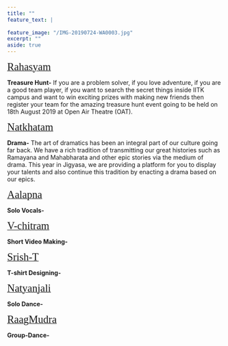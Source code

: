 ```yaml
---
title: ""
feature_text: |
  
feature_image: "/IMG-20190724-WA0003.jpg"
excerpt: ""
aside: true
---
```



[<span style="font-family:'Merriweather'; font-size:1.75em;">Rahasyam</span>](/events/iitk_quiz "A link")

**Treasure Hunt-** If you are a problem solver, if you love adventure, if you are a good team player, if you want to search the secret things inside IITK campus and want to win exciting prizes with making new friends then register your team for the amazing treasure hunt event going to be held on 18th August 2019 at Open Air Theatre (OAT).


[<span style="font-family:'Merriweather'; font-size:1.75em;">Natkhatam</span>](/events/drama "A link")

**Drama-** The art of dramatics has been an integral part of our culture going far back. We have a rich tradition of transmitting our great histories such as Ramayana and Mahabharata and other epic stories via the medium of drama. This year in Jigyasa, we are providing a platform for you to display your talents and also continue this tradition by enacting a drama based on our epics.

[<span style="font-family:'Merriweather'; font-size:1.75em;">Aalapna</span>](/events/singing "A link")

**Solo Vocals-** 

[<span style="font-family:'Merriweather'; font-size:1.75em;">V-chitram</span>](/events/video "A link")

**Short Video Making-** 

[<span style="font-family:'Merriweather'; font-size:1.75em;">Srish-T</span>](/events/t_shirt_designing "A link")

**T-shirt Designing-** 

[<span style="font-family:'Merriweather'; font-size:1.75em;">Natyanjali</span>](/events/dance "A link")

**Solo Dance-** 

[<span style="font-family:'Merriweather'; font-size:1.75em;">RaagMudra</span>](/events/group_dance "A link")

**Group-Dance-** 
